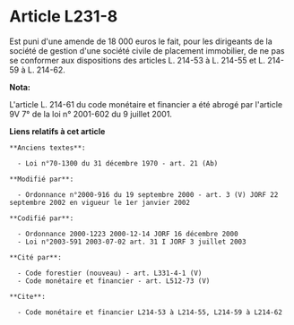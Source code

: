 # Article L231-8

Est puni d'une amende de 18 000 euros le fait, pour les dirigeants de la société de gestion d'une société civile de placement
immobilier, de ne pas se conformer aux dispositions des articles L. 214-53 à L. 214-55 et L. 214-59 à L. 214-62.

**Nota:**

L'article L. 214-61 du code monétaire et financier a été abrogé par l'article 9V 7° de la loi n° 2001-602 du 9 juillet 2001.

**Liens relatifs à cet article**

	**Anciens textes**:

	  - Loi n°70-1300 du 31 décembre 1970 - art. 21 (Ab)

	**Modifié par**:

	  - Ordonnance n°2000-916 du 19 septembre 2000 - art. 3 (V) JORF 22 septembre 2002 en vigueur le 1er janvier 2002

	**Codifié par**:

	  - Ordonnance 2000-1223 2000-12-14 JORF 16 décembre 2000
	  - Loi n°2003-591 2003-07-02 art. 31 I JORF 3 juillet 2003

	**Cité par**:

	  - Code forestier (nouveau) - art. L331-4-1 (V)
	  - Code monétaire et financier - art. L512-73 (V)

	**Cite**:

	  - Code monétaire et financier L214-53 à L214-55, L214-59 à L214-62
